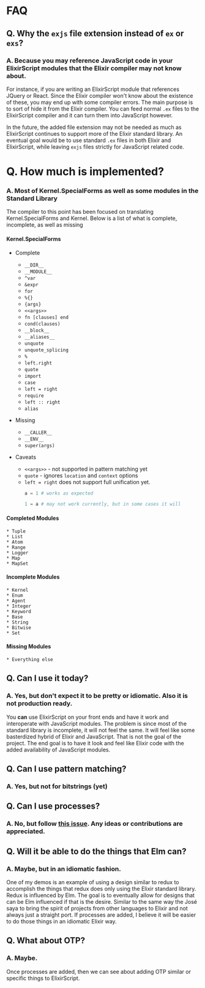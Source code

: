 # FAQ

## Q. Why the `exjs` file extension instead of `ex` or `exs`?

### A. Because you may reference JavaScript code in your ElixirScript modules that the Elixir compiler may not know about.

For instance, if you are writing an ElixirScript module that references JQuery or React. Since the Elixir compiler won't know about the existence of these, you may end up with some compiler errors. The main purpose is to sort of hide it from the Elixir compiler. You can feed normal `.ex` files to the ElixirScript compiler and it can turn them into JavaScript however. 

In the future, the added file extension may not be needed as much as ElixirScript continues to support more of the Elixir standard library. An eventual goal would be to use standard `.ex` files in both Elixir and ElixirScript, while leaving `exjs` files strictly for JavaScript related code.

# Q. How much is implemented?

### A. Most of Kernel.SpecialForms as well as some modules in the Standard Library

The compiler to this point has been focused on translating Kernel.SpecialForms and Kernel. Below is a list of what is complete, incomplete, as well as missing

#### Kernel.SpecialForms

* Complete
    * `__DIR__`
    * `__MODULE__`
    * `^var`
    * `&expr`
    * `for`
    * `%{}`
    * `{args}`
    * `<<args>>`
    * `fn [clauses] end`
    * `cond(clauses)`
    * `__block__`
    * `__aliases__`
    * `unquote`
    * `unquote_splicing`
    * `%`
    * `left.right`
    * `quote`
    * `import`
    * `case`
    * `left = right`
    * `require`
    * `left :: right`
    * `alias`

* Missing
    * `__CALLER__`
    * `__ENV__`
    * `super(args)`

* Caveats
    * `<<args>>` - not supported in pattern matching yet
    * `quote` - ignores `location` and `context` options
    * `left = right` does not support full unification yet.
        ```elixir
        a = 1 # works as expected
        
        1 = a # may not work currently, but in some cases it will
        ```
        

#### Completed Modules

    * Tuple
    * List
    * Atom
    * Range
    * Logger
    * Map
    * MapSet
    
#### Incomplete Modules

    * Kernel
    * Enum
    * Agent
    * Integer
    * Keyword
    * Base
    * String
    * Bitwise
    * Set
    
#### Missing Modules
    * Everything else


## Q. Can I use it today?

### A. Yes, but don't expect it to be pretty or idiomatic. Also it is not production ready.

You **can** use ElixirScript on your front ends and have it work and interoperate with JavaScript modules. The problem is since most of the standard library is incomplete, it will not feel the same. It will feel like some basterdized hybrid of Elixir and JavaScript. That is not the goal of the project. The end goal is to have it look and feel like Elixir code with the added availability of JavaScript modules.

## Q. Can I use pattern matching?

### A. Yes, but not for bitstrings (yet)

## Q. Can I use processes?

### A. No, but follow [this issue](https://github.com/bryanjos/elixirscript/issues/99). Any ideas or contributions are appreciated.



## Q. Will it be able to do the things that Elm can?

### A. Maybe, but in an idiomatic fashion.

One of my demos is an example of using a design similar to redux to accomplish the things that redux does only using the Elixir standard library. Redux is influenced by Elm. The goal is to eventually allow for designs that can be Elm influenced if that is the desire. Similar to the same way the José saya to bring the spirit of projects from other languages to Elixir and not always just a straight port. If processes are added, I believe it will be easier to do those things in an idiomatic Elixir way.


## Q. What about OTP?

### A. Maybe.

Once processes are added, then we can see about adding OTP similar or specific things to ElixirScript.
